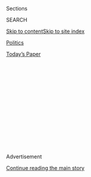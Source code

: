 <div id="app">

<div>

<div>

<div>

<div class="NYTAppHideMasthead css-1q2w90k e1suatyy0">

<div class="section css-ui9rw0 e1suatyy2">

<div class="css-eph4ug er09x8g0">

<div class="css-6n7j50">

</div>

<span class="css-1dv1kvn">Sections</span>

<div class="css-10488qs">

<span class="css-1dv1kvn">SEARCH</span>

</div>

[Skip to content](#site-content)[Skip to site
index](#site-index)

</div>

<div id="masthead-section-label" class="css-1wr3we4 eaxe0e00">

[Politics](https://www.nytimes3xbfgragh.onion/section/politics)

</div>

<div class="css-10698na e1huz5gh0">

</div>

</div>

<div id="masthead-bar-one" class="section hasLinks css-15hmgas e1csuq9d3">

<div class="css-uqyvli e1csuq9d0">

</div>

<div class="css-1uqjmks e1csuq9d1">

</div>

<div class="css-9e9ivx">

[](https://myaccount.nytimes3xbfgragh.onion/auth/login?response_type=cookie&client_id=vi)

</div>

<div class="css-1bvtpon e1csuq9d2">

[Today’s
Paper](https://www.nytimes3xbfgragh.onion/section/todayspaper)

</div>

</div>

</div>

</div>

<div data-aria-hidden="false">

<div id="site-content" data-role="main">

<div>

<div class="css-1aor85t" style="opacity:0.000000001;z-index:-1;visibility:hidden">

<div class="css-1hqnpie">

<div class="css-epjblv">

<span class="css-17xtcya">[Politics](/section/politics)</span><span class="css-x15j1o">|</span><span class="css-fwqvlz">Senate
Passes Revised NAFTA, Sending Pact to Trump’s
Desk</span>

</div>

<div class="css-k008qs">

<div class="css-1iwv8en">

<span class="css-18z7m18"></span>

<div>

</div>

</div>

<span class="css-1n6z4y">https://nyti.ms/2RmCb6m</span>

<div class="css-1705lsu">

<div class="css-4xjgmj">

<div class="css-4skfbu" data-role="toolbar" data-aria-label="Social Media Share buttons, Save button, and Comments Panel with current comment count" data-testid="share-tools">

  - 
  - 
  - 
  - 
    
    <div class="css-6n7j50">
    
    </div>

  - 
  - 

</div>

</div>

</div>

</div>

</div>

</div>

<div class="css-13pd83m">

</div>

<div id="top-wrapper" class="css-1sy8kpn">

<div id="top-slug" class="css-l9onyx">

Advertisement

</div>

[Continue reading the main
story](#after-top)

<div class="ad top-wrapper" style="text-align:center;height:100%;display:block;min-height:250px">

<div id="top" class="place-ad" data-position="top" data-size-key="top">

</div>

</div>

<div id="after-top">

</div>

</div>

<div>

<div id="sponsor-wrapper" class="css-1hyfx7x">

<div id="sponsor-slug" class="css-19vbshk">

Supported by

</div>

[Continue reading the main
story](#after-sponsor)

<div id="sponsor" class="ad sponsor-wrapper" style="text-align:center;height:100%;display:block">

</div>

<div id="after-sponsor">

</div>

</div>

<div class="css-186x18t">

</div>

<div class="css-1vkm6nb ehdk2mb0">

# Senate Passes Revised NAFTA, Sending Pact to Trump’s Desk

</div>

The Senate gave bipartisan approval to the United
States-Mexico-Canada-Agreement just before House lawmakers presented the
chamber with impeachment charges against President Trump.

<div class="css-79elbk" data-testid="photoviewer-wrapper">

<div class="css-z3e15g" data-testid="photoviewer-wrapper-hidden">

</div>

<div class="css-1a48zt4 ehw59r15" data-testid="photoviewer-children">

![<span class="css-16f3y1r e13ogyst0" data-aria-hidden="true">The
revised trade pact will allow more goods and services to flow
tariff-free across North
America. </span><span class="css-cnj6d5 e1z0qqy90" itemprop="copyrightHolder"><span class="css-1ly73wi e1tej78p0">Credit...</span><span><span>Alejandro
Cartagena for The New York
Times</span></span></span>](https://static01.graylady3jvrrxbe.onion/images/2020/01/16/business/16DC-USMCA-02/merlin_156125379_0b1d8731-5ea0-4592-8a16-0411e8059a9f-articleLarge.jpg?quality=75&auto=webp&disable=upscale)

</div>

</div>

<div class="css-18e8msd">

<div class="css-vp77d3 epjyd6m0">

<div class="css-hus3qt ey68jwv0" data-aria-hidden="true">

[![Emily
Cochrane](https://static01.graylady3jvrrxbe.onion/images/2018/11/28/multimedia/author-emily-cochrane/author-emily-cochrane-thumbLarge-v3.png
"Emily Cochrane")](https://www.nytimes3xbfgragh.onion/by/emily-cochrane)

</div>

<div class="css-1baulvz">

By [<span class="css-1baulvz last-byline" itemprop="name">Emily
Cochrane</span>](https://www.nytimes3xbfgragh.onion/by/emily-cochrane)

</div>

</div>

  - 
    
    <div class="css-ld3wwf e16638kd2">
    
    Published Jan. 16, 2020Updated July 1,
    2020
    
    </div>

  - 
    
    <div class="css-4xjgmj">
    
    <div class="css-pvvomx" data-role="toolbar" data-aria-label="Social Media Share buttons, Save button, and Comments Panel with current comment count" data-testid="share-tools">
    
      - 
      - 
      - 
      - 
        
        <div class="css-6n7j50">
        
        </div>
    
      - 
      - 
    
    </div>
    
    </div>

</div>

</div>

<div class="section meteredContent css-1r7ky0e" name="articleBody" itemprop="articleBody">

<div class="css-1fanzo5 StoryBodyCompanionColumn">

<div class="css-53u6y8">

WASHINGTON — Congress on Thursday gave final approval to President
Trump’s revised [North American Free Trade
Agreement](https://www.nytimes3xbfgragh.onion/2020/07/01/business/economy/usmca-takes-effect.html),
handing the president his second trade victory of the week as the Senate
prepared to try him for high crimes and misdemeanors.

The 89 to 10 vote in the Senate on implementing legislation for the
revised [United States-Mexico-Canada
Agreement](https://www.nytimes3xbfgragh.onion/2020/07/01/business/economy/usmca-takes-effect.html)
will send the measure to Mr. Trump, who is expected to sign it next
week. The vote came just one day after Mr. Trump signed a [long-awaited
trade deal with
China](https://www.nytimes3xbfgragh.onion/2020/01/15/business/economy/china-trade-deal.html),
giving the president two trade wins in a single week.

The unusual show of bipartisan support for the North American trade deal
came just before the House impeachment managers formally presented the
charges against Mr. Trump, offering a striking contrast.

</div>

</div>

<div class="css-1fanzo5 StoryBodyCompanionColumn">

<div class="css-53u6y8">

The competing narrative of a president who has achieved big economic
wins while facing accusations of misdeeds while in office may wind up
being Mr. Trump’s lasting legacy.

</div>

</div>

<div>

</div>

<div class="css-1fanzo5 StoryBodyCompanionColumn">

<div class="css-53u6y8">

At the White House on Thursday, Mr. Trump complained about the trade
deals being overshadowed by the impeachment proceedings.

“I did the biggest deal ever done in the history of our country
yesterday in terms of trade,” he said, referring to the China deal, “and
that was the second story to a total hoax. Today we just had passed the
U.S.M.C.A. It’s going to take the place of NAFTA, which was a terrible
deal, and the U.S.M.C.A. will probably be second to this witch hunt
hoax, which hopefully everyone knows is not going anywhere. There was
nothing done wrong.”

While U.S.M.C.A. [sailed through both the
House](https://www.nytimes3xbfgragh.onion/2019/12/19/us/politics/usmca-deal.html)
and Senate, its approval was far from guaranteed a year ago, when Mr.
Trump initially [signed an
agreement](https://www.nytimes3xbfgragh.onion/2018/11/30/world/americas/trump-trudeau-canada-mexico.html)with
Mexico and Canada.

A core group of House Democrats, working with their Senate counterparts,
spent months [negotiating new
language](https://www.nytimes3xbfgragh.onion/2019/12/10/us/politics/usmca-trade-deal.html)
that ultimately strengthened labor, environmental, pharmaceutical and
enforcement provisions. The length of those negotiations pushed the
House vote to December, less than 24 hours after the chamber voted to
impeach Mr. Trump for high crimes and misdemeanors.

</div>

</div>

<div class="css-1fanzo5 StoryBodyCompanionColumn">

<div class="css-53u6y8">

Lawmakers initially suggested that a Senate vote on the pact would be
delayed until after the trial, which will begin in earnest on Tuesday
and eat into the Senate’s time for legislative work. But when Speaker
Nancy Pelosi of California decided to delay sending the articles of
impeachment, senators seized the opportunity to move on the trade pact.

“Our farmers and ranchers expect us to move on this,” Senator Joni
Ernst, Republican of Iowa and a prominent advocate for the deal’s
passage, said at a news conference on
Tuesday.<span class="css-8l6xbc evw5hdy0"> </span>

“Folks back home, they don’t care what’s going on in this bubble
surrounding impeachment. They just simply want to know are we doing the
work that’s important to them,” she said.

Within nine days, six Senate committees had given the implementing
legislation seals of approval, allowing for the vote to occur Thursday
morning before the impeachment trial formally began.

“Undaunted by those who set to throw him out of office since day one,
President Trump forges ahead for the good of the American people,”
Senator Charles E. Grassley, Republican of Iowa and chairman of the
Senate Finance Committee, said. “Passage of U.S.M.C.A. is better late
than never.”

The bipartisan support for the deal came at a moment when partisan
politics have stymied most legislative efforts. In part because of the
Democratic stamp on the pact’s terms, 37 Democrats joined 51 Republicans
in voting for the deal, including opponents of the original North
American Free Trade Agreement and others typically averse to trade
pacts.

“I never thought I’d be voting for a trade agreement during my Senate
tenure that I wrote a big part of,” said Senator Sherrod Brown, Democrat
of Ohio, whose vote for the pact was his first for a trade agreement in
a quarter century. Mr. Brown embraced the measure after labor
enforcement language that he and Senator Ron Wyden, Democrat of Oregon,
crafted was included in the final agreement.

</div>

</div>

<div class="css-1fanzo5 StoryBodyCompanionColumn">

<div class="css-53u6y8">

Robert Lighthizer, the United States trade representative, sat with
members of his staff in the Senate gallery looking on as senators cast
their votes. At least one senator, Republican Rob Portman of Ohio and a
former trade representative, walked upstairs to chat with him during the
vote.

In 1993, NAFTA [passed the
Senate](https://www.nytimes3xbfgragh.onion/1993/11/21/us/senate-roll-call-on-trade-pact.html)
on a 61 to 38 vote, and the deal has since been criticized by lawmakers
across Capitol Hill for enabling the flow of American jobs to Mexico. A
substantial part of the new agreement is dedicated to updating that
original text, adding revised guidelines for food safety, e-commerce and
online data flows, as well as anti-corruption provisions.

But there are significant changes in the deal negotiated by Mr. Trump’s
trade staff and Democrats, including higher thresholds for how much of a
car must be made in North America in order to avoid tariffs. It rolls
back [a special system of arbitration for
corporations](https://www.nytimes3xbfgragh.onion/2017/10/16/us/politics/nafta-united-states-canada.html)
that has drawn bipartisan condemnation, and also includes additional
provisions designed to help identify and prevent labor violations,
particularly in Mexico.

Support from a number of prominent labor voices, including the
A.F.L.-C.I.O.’s first endorsement of a trade agreement in 18 years,
helped firm up the support of Democrats like Mr. Brown, Mr. Wyden and
Senator Elizabeth Warren of Massachusetts, a contender for the
Democratic presidential nomination.

The only Republican to vote against the deal was Senator Patrick J.
Toomey of Pennsylvania, who on Wednesday criticized it as “a badly
flawed agreement, an agreement that restricts trade rather than
expanding trade.”

Democrats who opposed the plan did so mainly out of concern about the
deal’s lack of provisions to combat climate change. Those voting against
the pact included Senators Kamala Harris of California, Bernie Sanders
of Vermont, another presidential contender, and Chuck Schumer of New
York, the minority leader. Senators Cory Booker of New Jersey, Kirsten
Gillibrand of New York, Brian Schatz of Hawaii, Edward J. Markey of
Massachusetts, Sheldon Whitehouse of Rhode Island and Jack Reed of Rhode
Island rounded out the nine Democrats who voted against the deal.

“When it comes to climate change, the agreement still contains many of
the same flaws of the original Nafta, which I voted against,” Mr.
Schumer said in a statement on Thursday.

</div>

</div>

<div class="css-1fanzo5 StoryBodyCompanionColumn">

<div class="css-53u6y8">

Ms. Harris had expressed similar concerns, saying in a statement earlier
this week that “by not addressing climate change, the U.S.M.C.A. fails
to meet the crises of this moment.”

But the majority of lawmakers argued that the deal was enough of an
improvement over the original Nafta, which was first passed over a
quarter century ago, to warrant their support.

In a rare gesture for a Thursday in the Senate — typically the final day
of the weekly session, when senators are rushing to catch flights back
to the district — lawmakers remained in the chamber after the vote.

Instead of leaving for the weekend, they took their seats to wait for
Representative Adam B. Schiff, Democrat of California and the lead
impeachment manager, to begin reading aloud the articles of impeachment.

</div>

</div>

<div>

</div>

</div>

<div>

</div>

<div>

</div>

<div>

</div>

<div>

<div id="bottom-wrapper" class="css-1ede5it">

<div id="bottom-slug" class="css-l9onyx">

Advertisement

</div>

[Continue reading the main
story](#after-bottom)

<div id="bottom" class="ad bottom-wrapper" style="text-align:center;height:100%;display:block;min-height:90px">

</div>

<div id="after-bottom">

</div>

</div>

</div>

</div>

</div>

## Site Index

<div>

</div>

## Site Information Navigation

  - [© <span>2020</span> <span>The New York Times
    Company</span>](https://help.nytimes3xbfgragh.onion/hc/en-us/articles/115014792127-Copyright-notice)

<!-- end list -->

  - [NYTCo](https://www.nytco.com/)
  - [Contact
    Us](https://help.nytimes3xbfgragh.onion/hc/en-us/articles/115015385887-Contact-Us)
  - [Work with us](https://www.nytco.com/careers/)
  - [Advertise](https://nytmediakit.com/)
  - [T Brand Studio](http://www.tbrandstudio.com/)
  - [Your Ad
    Choices](https://www.nytimes3xbfgragh.onion/privacy/cookie-policy#how-do-i-manage-trackers)
  - [Privacy](https://www.nytimes3xbfgragh.onion/privacy)
  - [Terms of
    Service](https://help.nytimes3xbfgragh.onion/hc/en-us/articles/115014893428-Terms-of-service)
  - [Terms of
    Sale](https://help.nytimes3xbfgragh.onion/hc/en-us/articles/115014893968-Terms-of-sale)
  - [Site
    Map](https://spiderbites.nytimes3xbfgragh.onion)
  - [Help](https://help.nytimes3xbfgragh.onion/hc/en-us)
  - [Subscriptions](https://www.nytimes3xbfgragh.onion/subscription?campaignId=37WXW)

</div>

</div>

</div>

</div>
